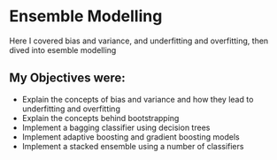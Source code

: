 <h1>Ensemble Modelling</h1>
<p>Here I covered bias and variance, and underfitting and overfitting, then dived into esemble modelling</p>
<h2>My Objectives were:</h2>
<ul>
	<li>Explain the concepts of bias and variance and how they lead to underfitting and overfitting</li>
	<li>Explain the concepts behind bootstrapping</li>
	<li>Implement a bagging classifier using decision trees</li>
	<li>Implement adaptive boosting and gradient boosting models</li>
	<li>Implement a stacked ensemble using a number of classifiers</li>
</ul>